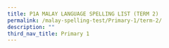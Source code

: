 ```yaml
---
title: P1A MALAY LANGUAGE SPELLING LIST (TERM 2)
permalink: /malay-spelling-test/Primary-1/term-2/
description: ""
third_nav_title: Primary 1
---
```

